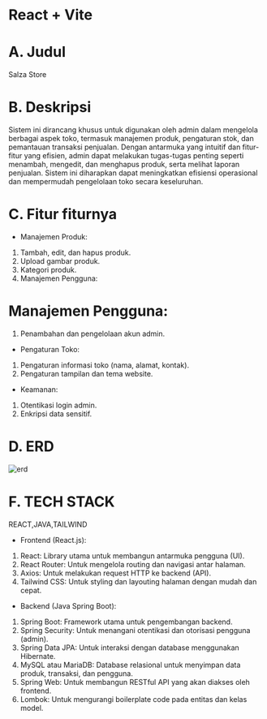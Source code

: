 # React + Vite

# A. Judul

Salza Store

# B. Deskripsi

Sistem ini dirancang khusus untuk digunakan oleh admin dalam mengelola berbagai aspek toko, termasuk manajemen produk, pengaturan stok, dan pemantauan transaksi penjualan. Dengan antarmuka yang intuitif dan fitur-fitur yang efisien, admin dapat melakukan tugas-tugas penting seperti menambah, mengedit, dan menghapus produk, serta melihat laporan penjualan. Sistem ini diharapkan dapat meningkatkan efisiensi operasional dan mempermudah pengelolaan toko secara keseluruhan.

# C. Fitur fiturnya

- Manajemen Produk:

1. Tambah, edit, dan hapus produk.
2. Upload gambar produk.
3. Kategori produk.
4. Manajemen Pengguna:

# Manajemen Pengguna:

1. Penambahan dan pengelolaan akun admin.

- Pengaturan Toko:

1. Pengaturan informasi toko (nama, alamat, kontak).
2. Pengaturan tampilan dan tema website.

- Keamanan:

1. Otentikasi login admin.
2. Enkripsi data sensitif.

# D. ERD
![erd](https://github.com/user-attachments/assets/23f011a3-33a1-4d85-8f5a-d29a38e79427)

# F. TECH STACK

REACT,JAVA,TAILWIND

- Frontend (React.js):

1. React: Library utama untuk membangun antarmuka pengguna (UI).
2. React Router: Untuk mengelola routing dan navigasi antar halaman.
3. Axios: Untuk melakukan request HTTP ke backend (API).
4. Tailwind CSS: Untuk styling dan layouting halaman dengan mudah dan cepat.

- Backend (Java Spring Boot):

1. Spring Boot: Framework utama untuk pengembangan backend.
2. Spring Security: Untuk menangani otentikasi dan otorisasi pengguna (admin).
3. Spring Data JPA: Untuk interaksi dengan database menggunakan Hibernate.
4. MySQL atau MariaDB: Database relasional untuk menyimpan data produk, transaksi, dan pengguna.
5. Spring Web: Untuk membangun RESTful API yang akan diakses oleh frontend.
6. Lombok: Untuk mengurangi boilerplate code pada entitas dan kelas model.
